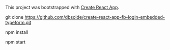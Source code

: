 This project was bootstrapped with [Create React App](https://github.com/facebookincubator/create-react-app).

git clone https://github.com/dbsolde/create-react-app-fb-login-embedded-typeform.git

npm install

npm start

